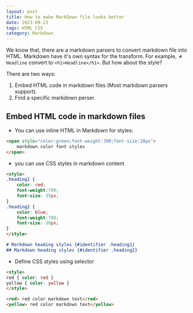 ```yaml
---
layout: post
title: How to make MarkDown file looks better
date: 2023-09-23
tags: HTML CSS
category: Markdown
---
```


We know that, there are a markdown parsers to convert markdown file into HTML. Markdown have it's own syntax for the transform. For example,` # Headline` convert to `<h1>Headline</h1>`. But how about the style?

There are two ways: 
1. Embed HTML code in markdown files (Most markdown parsers support).
2. Find a specific markdown perser.

## Embed HTML code in markdown files

- You can use inline HTML in Markdown for styles:
```html
<span style="color:green;font-weight:700;font-size:20px">
    markdown color font styles
</span>
```

- you can use CSS styles in markdown content
```markdown
<style>
.heading1 {
    color: red;
    font-weight:700;
    font-size: 35px;
}
.heading2 {
    color: blue;
    font-weight:700;
    font-size: 30px;
}
</style>

# Markdown heading styles {#identifier .heading1}
## Markdown heading styles {#identifier .heading2}  
```

- Define CSS styles using selector
```markdown
<style>
red { color: red }
yellow { color: yellow }
</style>

<red> red color markdown text</red>
<yellow> red color markdown text</yellow>
```

